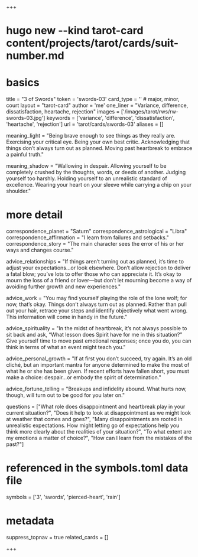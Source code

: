 +++
# hugo new --kind tarot-card content/projects/tarot/cards/suit-number.md
# basics
title     		 = "3 of Swords"
token					 = 'swords-03'
card_type			 = '' # major, minor, court
layout				 = "tarot-card"
author    		 = 'me'
one_liner 		 = "Variance, difference, dissatisfaction, heartache, rejection"
images				 = ['/images/tarot/rws/rw-swords-03.jpg']
keywords			 = ['variance', 'difference', 'dissatisfaction', 'heartache', 'rejection']
url						 = 'tarot/cards/swords-03'
aliases				 = []

meaning_light  = "Being brave enough to see things as they really are. Exercising your critical eye. Being your own best critic. Acknowledging that things don’t always turn out as planned. Moving past heartbreak to embrace a painful truth."

meaning_shadow = "Wallowing in despair. Allowing yourself to be completely crushed by the thoughts, words, or deeds of another. Judging yourself too harshly. Holding yourself to an unrealistic standard of excellence. Wearing your heart on your sleeve while carrying a chip on your shoulder."

# more detail
correspondence_planet 			= "Saturn"
correspondence_astrological = "Libra"
correspondence_affirmation  = "I learn from failures and setbacks."
correspondence_story 				= "The main character sees the error of his or her ways and changes course."

advice_relationships 	 = "If things aren’t turning out as planned, it’s time to adjust your expectations…or look elsewhere. Don’t allow rejection to deliver a fatal blow; you’ve lots to offer those who can appreciate it. It’s okay to mourn the loss of a friend or lover—but don’t let mourning become a way of avoiding further growth and new experiences."

advice_work 					 = "You may find yourself playing the role of the lone wolf; for now, that’s okay. Things don’t always turn out as planned. Rather than pull out your hair, retrace your steps and identify objectively what went wrong. This information will come in handy in the future."

advice_spirituality 	 = "In the midst of heartbreak, it’s not always possible to sit back and ask, “What lesson does Spirit have for me in this situation?” Give yourself time to move past emotional responses; once you do, you can think in terms of what an event might teach you."

advice_personal_growth = "If at first you don’t succeed, try again. It’s an old cliché, but an important mantra for anyone determined to make the most of what he or she has been given. If recent efforts have fallen short, you must make a choice: despair…or embody the spirit of determination."

advice_fortune_telling = "Breakups and infidelity abound. What hurts now, though, will turn out to be good for you later on."

questions	= ["What role does disappointment and heartbreak play in your current situation?", "Does it help to look at disappointment as we might look at weather that comes and goes?", "Many disappointments are rooted in unrealistic expectations. How might letting go of expectations help you think more clearly about the realities of your situation?", "To what extent are my emotions a matter of choice?", "How can I learn from the mistakes of the past?"]

# referenced in the symbols.toml data file
symbols	  = ['3', 'swords', 'pierced-heart', 'rain']

# metadata
suppress_topnav = true
related_cards 	= []

+++